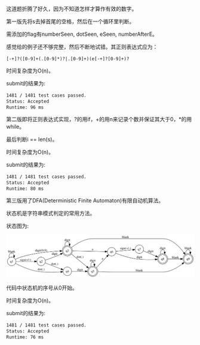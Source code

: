 这道题折腾了好久，因为不知道怎样才算作有效的数字。

第一版先将s去掉首尾的空格，然后在一个循环里判断。

需添加的flag有numberSeen, dotSeen, eSeen, numberAfterE。

感觉给的例子还不够完整，然后不断地试错。其正则表达式应为：

    [-+]?([0-9]+(.[0-9]*)?|.[0-9]+)(e[-+]?[0-9]+)?

时间复杂度为O(n)。

submit的结果为:
```
1481 / 1481 test cases passed.
Status: Accepted
Runtime: 96 ms
```

第二版即将正则表达式实现，?的用if，+的用n来记录个数并保证其大于0，*的用while。

最后判断i == len(s)。

时间复杂度为O(n)。

submit的结果为:
```
1481 / 1481 test cases passed.
Status: Accepted
Runtime: 80 ms
```

第三版用了DFA(Deterministic Finite Automaton)有限自动机算法。

状态机是字符串模式判定的常用方法。

状态图为:

![valid_number_dfa](valid_number_dfa.svg)

代码中状态机的序号从0开始。

时间复杂度为O(n)。

submit的结果为:
```
1481 / 1481 test cases passed.
Status: Accepted
Runtime: 76 ms
```
